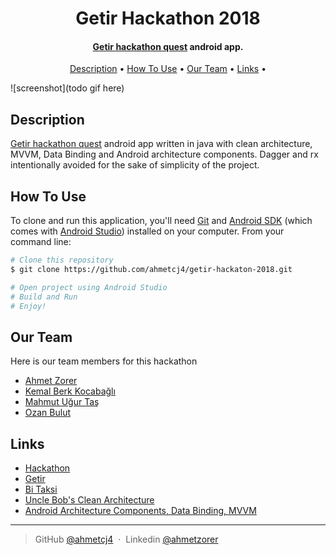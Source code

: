 <h1 align="center">
  Getir Hackathon 2018
  <br>
</h1>

<h4 align="center"><a href="http://hackathon.getir.com/" target="_blank">Getir hackathon quest</a> android app.</h4>

<p align="center">
  <a href="#description">Description</a> •
  <a href="#how-to-use">How To Use</a> •
  <a href="#our-team">Our Team</a> •
  <a href="#links">Links</a> •
</p>

![screenshot](todo gif here)

## Description
<a href="http://hackathon.getir.com/" target="_blank">Getir hackathon quest</a> android app written in java with clean architecture, MVVM, Data Binding and Android architecture components. Dagger and rx intentionally avoided for the sake of simplicity of the project.
## How To Use
To clone and run this application, you'll need [Git](https://git-scm.com) and [Android SDK](https://developer.android.com/studio/index.html) (which comes with [Android Studio](https://developer.android.com/studio/index.html)) installed on your computer. From your command line:

```bash
# Clone this repository
$ git clone https://github.com/ahmetcj4/getir-hackaton-2018.git

# Open project using Android Studio
# Build and Run
# Enjoy!
```
## Our Team
Here is our team members for this hackathon
- [Ahmet Zorer](https://github.com/ahmetcj4)
- [Kemal Berk Kocabağlı](https://github.com/berk94)
- [Mahmut Uğur Taş](https://github.com/omutas)
- [Ozan Bulut](https://github.com/ozanbulut)

## Links
- [Hackathon](http://hackathon.getir.com/)
- [Getir](https://www.getir.com/)
- [Bi Taksi](http://www.bitaksi.com/)
- [Uncle Bob's Clean Architecture](https://8thlight.com/blog/uncle-bob/2012/08/13/the-clean-architecture.html)
- [Android Architecture Components, Data Binding, MVVM](https://developer.android.com/topic/libraries/architecture/index.html)

---

> GitHub [@ahmetcj4](https://github.com/ahmetcj4) &nbsp;&middot;&nbsp;
> Linkedin [@ahmetzorer](https://www.linkedin.com/in/ahmetzorer/)
